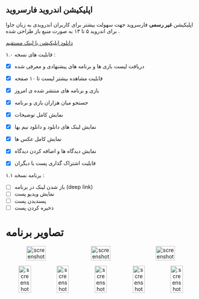 اپلیکیشن اندروید **فارسروید**
--
اپلیکیشن **غیر رسمی** فارسروید جهت سهولت بیشتر برای کاربران اندرویدی به زبان جاوا برای اندروید ۵ تا ۱۳ به صورت منبع باز طراحی شده .

[دانلود اپلیکیشن با لینک مستقیم](https://github.com/AmirSinaRZ/Farsroid/raw/main/Farsroid.apk)

قابلیت های نسخه ۱.۰ :
- [x] دریافت لیست بازی ها و برنامه های پیشنهادی و معرفی شده
- [x] قابلیت مشاهده بیشتر لیست تا ۱۰ صفحه
- [x] بازی و برنامه های منتشر شده ی امروز
- [x] جستجو میان هزاران بازی و برنامه
- [x] نمایش کامل توضیحات
- [x] نمایش لینک های دانلود و دانلود نیم بها
- [x] نمایش کامل عکس ها
- [x] نمایش دیدگاه ها و اضافه کردن دیدگاه
- [x] قابلیت اشتراک گذاری پست با دیگران


برنامه نسخه ۱.۱ :
- [ ] باز شدن لینک در برنامه (deep link)
- [ ] نمایش ویدیو پست
- [ ] پسندیدن پست
- [ ] ذخیره کردن پست

# تصاویر برنامه
<div align="center" style="width:100%;display:flex;justify-content:space-between;">
<img width="32%" src="https://s8.uupload.ir/files/screenshot_2023-07-06-04-32-47-337_com.farsroid.android_l9be.jpg" align="center" alt="screenshot" />
<img width="32%" src="https://s8.uupload.ir/files/screenshot_2023-07-06-04-32-56-160_com.farsroid.android_t9ud.jpg" align="center" alt="screenshot" />
<img width="32%" src="https://s8.uupload.ir/files/screenshot_2023-07-06-04-33-06-407_com.farsroid.android_nb4g.jpg" align="center" alt="screenshot" />
</div>
<p> </p>
<div align="center" style="width:100%;display:flex;justify-content:space-between;">
<img width="32%" src="https://s8.uupload.ir/files/screenshot_2023-07-06-04-33-21-770_com.farsroid.android_rjgw.jpg" align="center" alt="screenshot" />
<img width="32%" src="https://s8.uupload.ir/files/screenshot_2023-07-06-04-33-30-474_com.farsroid.android_e7u8.jpg" align="center" alt="screenshot" />
<img width="32%" src="https://s8.uupload.ir/files/screenshot_2023-07-06-04-33-35-611_com.farsroid.android_d0zi.jpg" align="center" alt="screenshot" />
<img width="32%" src="https://s8.uupload.ir/files/screenshot_2023-07-06-04-33-50-305_com.farsroid.android_nuo6.jpg" align="center" alt="screenshot" />
<img width="32%" src="https://s8.uupload.ir/files/screenshot_2023-07-06-04-34-01-681_com.farsroid.android_wg3f.jpg" align="center" alt="screenshot" />
</div>
